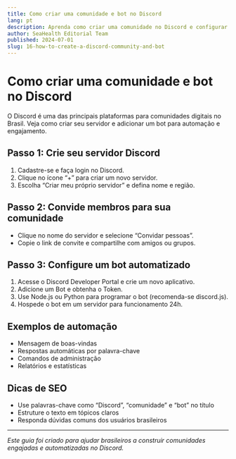 ```yaml
---
title: Como criar uma comunidade e bot no Discord
lang: pt
description: Aprenda como criar uma comunidade no Discord e configurar um bot automatizado para engajamento e gestão, com dicas de SEO para o público brasileiro.
author: SeaHealth Editorial Team
published: 2024-07-01
slug: 16-how-to-create-a-discord-community-and-bot
---
```


# Como criar uma comunidade e bot no Discord

O Discord é uma das principais plataformas para comunidades digitais no Brasil. Veja como criar seu servidor e adicionar um bot para automação e engajamento.

## Passo 1: Crie seu servidor Discord

1. Cadastre-se e faça login no Discord.
2. Clique no ícone “+” para criar um novo servidor.
3. Escolha “Criar meu próprio servidor” e defina nome e região.

## Passo 2: Convide membros para sua comunidade

- Clique no nome do servidor e selecione “Convidar pessoas”.
- Copie o link de convite e compartilhe com amigos ou grupos.

## Passo 3: Configure um bot automatizado

1. Acesse o Discord Developer Portal e crie um novo aplicativo.
2. Adicione um Bot e obtenha o Token.
3. Use Node.js ou Python para programar o bot (recomenda-se discord.js).
4. Hospede o bot em um servidor para funcionamento 24h.

## Exemplos de automação

- Mensagem de boas-vindas
- Respostas automáticas por palavra-chave
- Comandos de administração
- Relatórios e estatísticas

## Dicas de SEO

- Use palavras-chave como “Discord”, “comunidade” e “bot” no título
- Estruture o texto em tópicos claros
- Responda dúvidas comuns dos usuários brasileiros

---

*Este guia foi criado para ajudar brasileiros a construir comunidades engajadas e automatizadas no Discord.*
